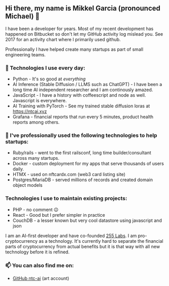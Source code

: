 ## Hi there, my name is Mikkel Garcia (pronounced Michael) 👋 

I have been a developer for years. Most of my recent development has happened on Bitbucket so don't let my GitHub activity log mislead you. See 2017 for an activity chart where I primarily used github.

Professionally I have helped create many startups as part of small engineering teams.

### 🔭 Technologies I use every day:

- Python - It's so good at _everything_
- AI Inference (Stable Diffusion / LLMS such as ChatGPT) - I have been a long time AI independent researcher and I am continously amazed.
- JavaScript - I have a history with coffeescript and node as well. Javascript is everywhere.
- AI Training with PyTorch - See my trained stable diffusion loras at https://ntcai.xyz
- Grafana - financial reports that run every 5 minutes, product health reports among others.

### 🌱 I've professionally used the following technologies to help startups:

- Ruby/rails - went to the first railsconf, long time builder/consultant across many startups.
- Docker - custom deployment for my apps that serve thousands of users daily.
- HTMX - used on nftcardx.com (web3 card listing site) 
- Postgres/MariaDB - served millions of records and created domain object models

### Technologies I use to maintain existing projects:

- PHP - no comment 😉
- React - Good but I prefer simpler in practice
- CouchDB - a lesser known but very cool datastore using javascript and json

I am an AI-first developer and have co-founded [255 Labs](https://255labs.xyz). I am pro-cryptocurrency as a technology. It's currently hard to separate the financial parts of cryptocurrency from actual benefits but it is that way with all new technology before it is refined.

### 📫 You can also find me on:
- [GitHub ntc-ai](https://github.com/ntc-ai) (art account)
